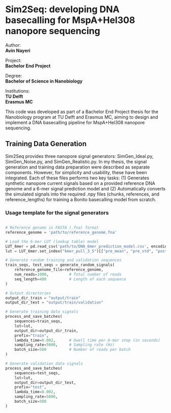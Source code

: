 # Sim2Seq: developing DNA basecalling for MspA+Hel308 nanopore sequencing 

Author:  
**Avin Nayeri**

Project:  
**Bachelor End Project**

Degree:  
**Bachelor of Science in Nanobiology**

Institutions:  
**TU Delft**  
**Erasmus MC**

This code was developed as part of a Bachelor End Project thesis for the Nanobiology program at TU Delft and Erasmus MC, aiming to design and implement a DNA basecalling pipeline for MspA+Hel308 nanopore sequencing.

## Training Data Generation

Sim2Seq provides three nanopore signal generators: SimGen_Ideal.py, SimGen_Noise.py, and SimGen_Realistic.py. In my thesis, the signal generation and training data preparation were described as separate components. However, for simplicity and usability, these have been integrated. Each of these files performs two key tasks: (1) Generates synthetic nanopore current signals based on a provided reference DNA genome and a 6-mer signal prediction model and (2) Automatically converts the simulated signals into the required .npy files (chunks, references, and reference_lengths) for training a Bonito basecalling model from scratch.

### Usage template for the signal generators

```python

# Reference genome in FASTA (.fna) format
reference_genome = 'path/to/reference_genome.fna'

# Load the 6-mer LUT (lookup table) model
LUT_6mer = pd.read_csv('path/to/DNA_6mer_prediction_model.csv', encoding='utf-8')
lut = LUT_6mer.set_index("kmer_pull_3_5")[["pre_mean", "pre_std", "post_mean", "post_std"]].to_dict("index")

# Generate random training and validation sequences
train_seqs, test_seqs = generate_random_signals(
    reference_genome_file=reference_genome,
    num_reads=1000,         # Total number of reads
    seq_length=400          # Length of each sequence
)

# Output directories
output_dir_train = "output/train"
output_dir_test = "output/train/validation"

# Generate training data signals
process_and_save_batches(
    sequences=train_seqs,
    lut=lut,
    output_dir=output_dir_train,
    prefix="train",
    lambda_time=0.002,      # Dwell time per 6-mer step (in seconds)
    sampling_rate=5000,     # Sampling rate (Hz)
    batch_size=500          # Number of reads per batch
)

# Generate validation data signals
process_and_save_batches(
    sequences=test_seqs,
    lut=lut,
    output_dir=output_dir_test,
    prefix="test",
    lambda_time=0.002,
    sampling_rate=5000,
    batch_size=500
)

